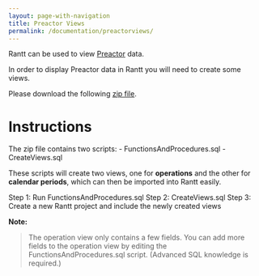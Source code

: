 ```yaml
---
layout: page-with-navigation
title: Preactor Views
permalink: /documentation/preactorviews/
---
```


Rantt can be used to view [Preactor](http://preactor.com/Home.aspx) data.

In order to display Preactor data in Rantt you will need to create some views.

Please download the following [zip file](https://drive.google.com/file/d/0B5SM6iAQ6u64RjZSZmF4VTc3bkU/view?usp=sharing).

Instructions
=============

The zip file contains two scripts:
	- FunctionsAndProcedures.sql 
	- CreateViews.sql

These scripts will create two views, one for **operations** and the other for **calendar periods**, which can then be imported into Rantt easily.

Step 1: Run FunctionsAndProcedures.sql
Step 2: CreateViews.sql
Step 3: Create a new Rantt project and include the newly created views

**Note:**

> The operation view only contains a few fields. You can add more fields to the operation view by editing the FunctionsAndProcedures.sql script. (Advanced SQL knowledge is required.)
 
